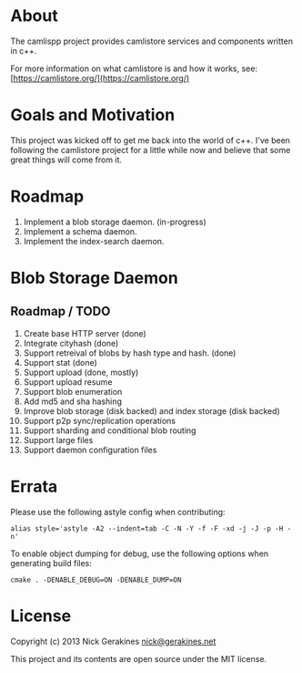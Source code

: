 
# About

The camlispp project provides camlistore services and components written in c++.

For more information on what camlistore is and how it works, see: [https://camlistore.org/](https://camlistore.org/)

# Goals and Motivation

This project was kicked off to get me back into the world of c++. I've been following the camlistore project for a little while now and believe that some great things will come from it.

# Roadmap

1. Implement a blob storage daemon. (in-progress)
1. Implement a schema daemon.
1. Implement the index-search daemon.

# Blob Storage Daemon

## Roadmap / TODO

1. Create base HTTP server (done)
1. Integrate cityhash (done)
1. Support retreival of blobs by hash type and hash. (done)
1. Support stat (done)
1. Support upload (done, mostly)
1. Support upload resume
1. Support blob enumeration
1. Add md5 and sha hashing
1. Improve blob storage (disk backed) and index storage (disk backed)
1. Support p2p sync/replication operations
1. Support sharding and conditional blob routing
1. Support large files
1. Support daemon configuration files

# Errata

Please use the following astyle config when contributing:

    alias style='astyle -A2 --indent=tab -C -N -Y -f -F -xd -j -J -p -H -n'

To enable object dumping for debug, use the following options when generating build files:

    cmake . -DENABLE_DEBUG=ON -DENABLE_DUMP=ON

# License

Copyright (c) 2013 Nick Gerakines <nick@gerakines.net>

This project and its contents are open source under the MIT license.
